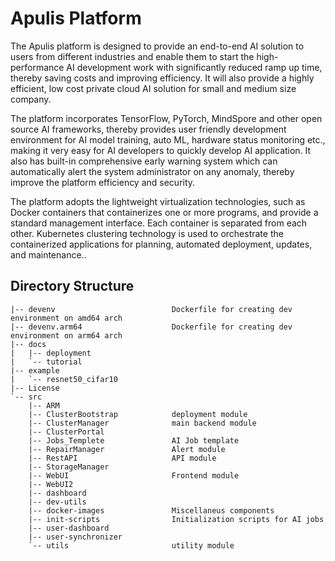# Apulis Platform

The Apulis platform is designed to provide an end-to-end AI solution to users from different industries and enable them to start the high-performance AI development work with significantly reduced ramp up time, thereby saving costs and improving efficiency. It will also provide a highly efficient, low cost private cloud AI solution for small and medium size company. 

The platform incorporates TensorFlow, PyTorch, MindSpore and other open source AI frameworks, thereby provides user friendly development environment for AI model training, auto ML, hardware status monitoring etc., making it very easy for AI developers to quickly develop AI application. It also has built-in comprehensive early warning system which can automatically alert the system administrator on any anomaly, thereby improve the platform efficiency and security. 

The platform adopts the lightweight virtualization technologies, such as Docker containers that containerizes one or more programs, and provide a standard management interface. Each container is separated from each other. Kubernetes clustering technology is used to orchestrate the containerized applications for planning, automated deployment, updates, and maintenance.. 

## Directory Structure
```
|-- devenv                          Dockerfile for creating dev environment on amd64 arch
|-- devenv.arm64                    Dockerfile for creating dev environment on arm64 arch
|-- docs
|   |-- deployment
|   `-- tutorial
|-- example
|   `-- resnet50_cifar10
|-- License
`-- src
    |-- ARM
    |-- ClusterBootstrap            deployment module
    |-- ClusterManager              main backend module
    |-- ClusterPortal
    |-- Jobs_Templete               AI Job template
    |-- RepairManager               Alert module
    |-- RestAPI                     API module
    |-- StorageManager
    |-- WebUI                       Frontend module
    |-- WebUI2
    |-- dashboard
    |-- dev-utils		    
    |-- docker-images               Miscellaneus components          
    |-- init-scripts                Initialization scripts for AI jobs
    |-- user-dashboard
    |-- user-synchronizer
    `-- utils                       utility module
```
